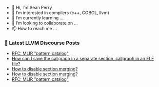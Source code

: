 - 👋 Hi, I’m Sean Perry
- 👀 I’m interested in compilers (c++, COBOL, llvm)
- 🌱 I’m currently learning ...
- 💞️ I’m looking to collaborate on ...
- 📫 How to reach me ...

<!---
s66perry/s66perry is a ✨ special ✨ repository because its `README.md` (this file) appears on your GitHub profile.
You can click the Preview link to take a look at your changes.
--->
### 📕 Latest LLVM Discourse Posts

<!-- DISCOURSE-LLVM:START -->
- [RFC: MLIR &quot;pattern catalog&quot;](https://discourse.llvm.org/t/rfc-mlir-pattern-catalog/87121#post_14)
- [How can I save the callgraph in a separate section .callgraph in an ELF file?](https://discourse.llvm.org/t/how-can-i-save-the-callgraph-in-a-separate-section-callgraph-in-an-elf-file/87167#post_1)
- [How to disable section merging?](https://discourse.llvm.org/t/how-to-disable-section-merging/87151#post_8)
- [How to disable section merging?](https://discourse.llvm.org/t/how-to-disable-section-merging/87151#post_7)
- [RFC: MLIR &quot;pattern catalog&quot;](https://discourse.llvm.org/t/rfc-mlir-pattern-catalog/87121#post_13)
<!-- DISCOURSE-LLVM:END -->
